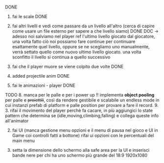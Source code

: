 ﻿DONE 
1. fai le scale DONE

4. fai altri livelli e vedi come passare da un livello all'altro (cerca di capire come usare un file esterno
   per sapere a che livello siamo) DONE
DOC -> adesso noi salviamo nel player ref l'ultimo livello giocato dal giocatore, una volta fatto ciò noi possiamo fare continue per continuare esattamente quel livello, oppure se ne scegliamo uno manualmente, verrà settato quello come nuovo ultimo livello giocato.
una volta sconfitto il livello si continua a quello successivo

5. fai che il player muore se viene colpito due volte DONE

6. added projectile anim DONE

7. fai le animazioni - player DONE




TODO
8. manca per le palle e per i power up
   !! implementa **object pooling** per palle e ~~proiettili~~, così da rendere gestibile e scalabile un endless mode in cui
   instanzi prefab di platform e palle position per provare a fare il record.
9. 
3. rifai il movimento del player perchè fa cacare, in più aggiungici lo state pattern che determina se (idle,moving,climbing,falling) e collega queste info all'animator

2. fai UI (manca gestione menu opzioni e il menu di pausa nel gioco e UI in Game coi controlli fatti a bottone) 
rifai ui opzioni con le percentuali del main menu

6. setta la dimensione dello schermo alla safe area per la UI e inserisci bande nere per chi  ha uno schermo più grande del 18:9 1920x1080

